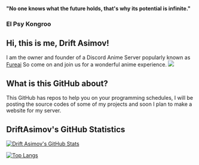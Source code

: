 #### "No one knows what the future holds, that's why its potential is infinite."

### El Psy Kongroo

## Hi, this is me, Drift Asimov!
I am the owner and founder of a Discord Anime Server popularly known as [Fureai](https://discord.gg/x3qAZV3)
So come on and join us for a wonderful anime experience. ![](https://45.media.tumblr.com/8258f16f2d3ec57e7bf9a7e44592e50c/tumblr_mu6m7zAM8k1s2r5vwo1_250.gif?size=40)

## What is this GitHub about?
This GitHub has repos to help you on your programming schedules, I will be posting the source codes of some of my projects and soon I plan to make a website for my server.

## DriftAsimov's GitHub Statistics
[![Drift Asimov's GitHub Stats](https://github-readme-stats.vercel.app/api?username=driftasimov&show_icons=true&theme=chartreuse-dark)](https://github.com/anuraghazra/github-readme-stats)

[![Top Langs](https://github-readme-stats.vercel.app/api/top-langs/?username=driftasimov&layout=compact&theme=dracula)](https://github.com/anuraghazra/github-readme-stats)
